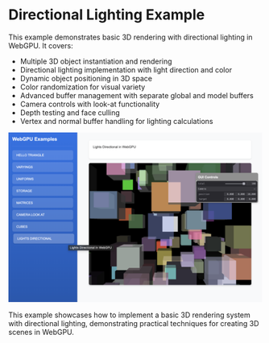 # Directional Lighting Example

This example demonstrates basic 3D rendering with directional lighting in WebGPU. It covers:

- Multiple 3D object instantiation and rendering
- Directional lighting implementation with light direction and color
- Dynamic object positioning in 3D space
- Color randomization for visual variety
- Advanced buffer management with separate global and model buffers
- Camera controls with look-at functionality
- Depth testing and face culling
- Vertex and normal buffer handling for lighting calculations

![3D Cube Example](../../../images/example-lights-directional.png)

This example showcases how to implement a basic 3D rendering system with directional lighting, demonstrating practical techniques for creating 3D scenes in WebGPU.